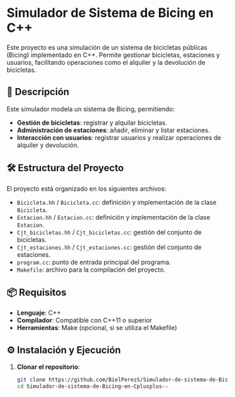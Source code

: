 # Simulador de Sistema de Bicing en C++

Este proyecto es una simulación de un sistema de bicicletas públicas (Bicing) implementado en C++. Permite gestionar bicicletas, estaciones y usuarios, facilitando operaciones como el alquiler y la devolución de bicicletas.

## 🚀 Descripción

Este simulador modela un sistema de Bicing, permitiendo:

- **Gestión de bicicletas**: registrar y alquilar bicicletas.
- **Administración de estaciones**: añadir, eliminar y listar estaciones.
- **Interacción con usuarios**: registrar usuarios y realizar operaciones de alquiler y devolución.

## 🛠️ Estructura del Proyecto

El proyecto está organizado en los siguientes archivos:

- `Bicicleta.hh` / `Bicicleta.cc`: definición y implementación de la clase `Bicicleta`.
- `Estacion.hh` / `Estacion.cc`: definición y implementación de la clase `Estacion`.
- `Cjt_bicicletas.hh` / `Cjt_bicicletas.cc`: gestión del conjunto de bicicletas.
- `Cjt_estaciones.hh` / `Cjt_estaciones.cc`: gestión del conjunto de estaciones.
- `program.cc`: punto de entrada principal del programa.
- `Makefile`: archivo para la compilación del proyecto.

## 📦 Requisitos

- **Lenguaje**: C++
- **Compilador**: Compatible con C++11 o superior
- **Herramientas**: Make (opcional, si se utiliza el Makefile)

## ⚙️ Instalación y Ejecución

1. **Clonar el repositorio**:

   ```bash
   git clone https://github.com/BielPerezS/Simulador-de-sistema-de-Bicing-en-Cplusplus--
   cd Simulador-de-sistema-de-Bicing-en-Cplusplus--
